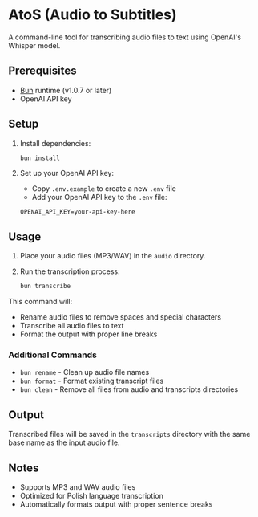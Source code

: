 # AtoS (Audio to Subtitles)

A command-line tool for transcribing audio files to text using OpenAI's Whisper model.

## Prerequisites

- [Bun](https://bun.sh) runtime (v1.0.7 or later)
- OpenAI API key

## Setup

1. Install dependencies:

   ```bash
   bun install
   ```

2. Set up your OpenAI API key:
   - Copy `.env.example` to create a new `.env` file
   - Add your OpenAI API key to the `.env` file:
   ```
   OPENAI_API_KEY=your-api-key-here
   ```

## Usage

1. Place your audio files (MP3/WAV) in the `audio` directory.

2. Run the transcription process:

   ```bash
   bun transcribe
   ```

This command will:

- Rename audio files to remove spaces and special characters
- Transcribe all audio files to text
- Format the output with proper line breaks

### Additional Commands

- `bun rename` - Clean up audio file names
- `bun format` - Format existing transcript files
- `bun clean` - Remove all files from audio and transcripts directories

## Output

Transcribed files will be saved in the `transcripts` directory with the same base name as the input audio file.

## Notes

- Supports MP3 and WAV audio files
- Optimized for Polish language transcription
- Automatically formats output with proper sentence breaks
